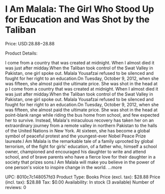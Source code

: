 # I Am Malala: The Girl Who Stood Up for Education and Was Shot by the Taliban

Price: USD:$28.88-$28.88

Product Details:

I come from a country that was created at midnight. When I almost died it was just after midday.When the Taliban took control of the Swat Valley in Pakistan, one girl spoke out. Malala Yousafzai refused to be silenced and fought for her right to an education.On Tuesday, October 9, 2012, when she was fifteen, she almost paid the ultimate price. She was shot in the head at p I come from a country that was created at midnight. When I almost died it was just after midday.When the Taliban took control of the Swat Valley in Pakistan, one girl spoke out. Malala Yousafzai refused to be silenced and fought for her right to an education.On Tuesday, October 9, 2012, when she was fifteen, she almost paid the ultimate price. She was shot in the head at point-blank range while riding the bus home from school, and few expected her to survive. Instead, Malala's miraculous recovery has taken her on an extraordinary journey from a remote valley in northern Pakistan to the halls of the United Nations in New York. At sixteen, she has become a global symbol of peaceful protest and the youngest-ever Nobel Peace Prize laureate.I Am Malala is the remarkable tale of a family uprooted by global terrorism, of the fight for girls' education, of a father who, himself a school owner, championed and encouraged his daughter to write and attend school, and of brave parents who have a fierce love for their daughter in a society that prizes sons.I Am Malala will make you believe in the power of one person's voice to inspire change in the world. ...more

UPC: 8010c7c148057fd3
Product Type: Books
Price (excl. tax): $28.88
Price (incl. tax): $28.88
Tax: $0.00
Availability: In stock (3 available)
Number of reviews: 0
